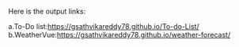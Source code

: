 Here is the output links:

a.To-Do list:https://gsathvikareddy78.github.io/To-do-List/
b.WeatherVue:https://gsathvikareddy78.github.io/weather-forecast/
